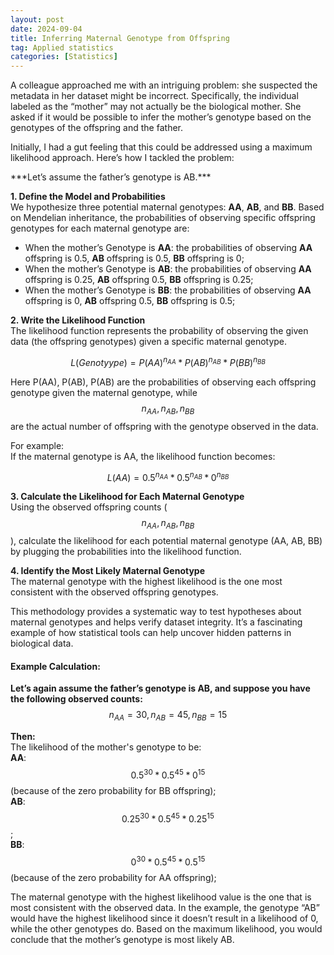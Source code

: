 ```yaml
---
layout: post
date: 2024-09-04
title: Inferring Maternal Genotype from Offspring
tag: Applied statistics
categories: [Statistics]
---
```

A colleague approached me with an intriguing problem: she suspected the metadata in her dataset might be incorrect. Specifically, the individual labeled as the “mother” may not actually be the biological mother. She asked if it would be possible to infer the mother’s genotype based on the genotypes of the offspring and the father.
<!--more-->

Initially, I had a gut feeling that this could be addressed using a maximum likelihood approach. Here’s how I tackled the problem:

<p></p>
***Let’s assume the father’s genotype is AB.***

**1. Define the Model and Probabilities** \
We hypothesize three potential maternal genotypes: **AA**, **AB**, and **BB**. Based on Mendelian inheritance, the probabilities of observing specific offspring genotypes for each maternal genotype are:
- When the mother’s Genotype is **AA**: the probabilities of observing **AA** offspring is 0.5, **AB** offspring is 0.5, **BB** offspring is 0;
- When the mother’s Genotype is **AB**: the probabilities of observing **AA** offspring is 0.25, **AB** offspring 0.5, **BB** offspring is 0.25;
- When the mother’s Genotype is  **BB**: the probabilities of observing **AA** offspring is 0, **AB** offspring 0.5, **BB** offspring is 0.5; 

**2. Write the Likelihood Function** \
The likelihood function represents the probability of observing the given data (the offspring genotypes) given a specific maternal genotype.

$$L(Genotyype) = P(AA)^{n_{AA}} * P(AB)^{n_{AB}} * P(BB)^{n_{BB}}$$

Here P(AA), P(AB), P(AB) are the probabilities of observing each offspring genotype given the maternal genotype, while $$n_{AA}, n_{AB}, n_{BB}$$ are the actual number of offspring with the genotype observed in the data.



For example:\
If the maternal genotype is AA, the likelihood function becomes:

$$L(AA) = 0.5^{n_{AA}} * 0.5^{n_{AB}} * 0^{n_{BB}}$$

**3. Calculate the Likelihood for Each Maternal Genotype** \
Using the observed offspring counts ($$n_{AA}, n_{AB}, n_{BB}$$), calculate the likelihood for each potential maternal genotype (AA, AB, BB) by plugging the probabilities into the likelihood function.


**4. Identify the Most Likely Maternal Genotype** \
The maternal genotype with the highest likelihood is the one most consistent with the observed offspring genotypes.

This methodology provides a systematic way to test hypotheses about maternal genotypes and helps verify dataset integrity. It’s a fascinating example of how statistical tools can help uncover hidden patterns in biological data.


#### Example Calculation:
**Let’s again assume the father’s genotype is AB, and suppose you have the following observed counts:**
    $$n_{AA} = 30, n_{AB} = 45, n_{BB} = 15$$

**Then:** \
 The likelihood of the mother's genotype to be:\
 **AA**: $$0.5^{30} * 0.5^{45} * 0^{15}$$ (because of the zero probability for BB offspring); \
 **AB**: $$0.25^{30} * 0.5^{45} * 0.25^{15}$$; \
 **BB**: $$0^{30} * 0.5^{45} * 0.5^{15}$$ (because of the zero probability for AA offspring);

The maternal genotype with the highest likelihood value is the one that is most consistent with the observed data. In the example, the genotype “AB” would have the highest likelihood since it doesn’t result in a likelihood of 0, while the other genotypes do. Based on the maximum likelihood, you would conclude that the mother’s genotype is most likely AB.



